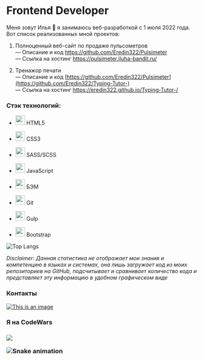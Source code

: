 # Frontend Developer

Меня зовут Илья :wave: я занимаюсь веб-разработкой с 1 июля 2022 года. Вот список реализованных мной проектов:

1. Полноценный веб-сайт по продаже пульсометров <br>
— Описание и код https://github.com/Eredin322/Pulsimeter <br>
— Ссылка на хостинг https://pulsimeter.iluha-bandit.ru/ <br>

2. Тренажор печати <br>
— Описание и код [https://github.com/Eredin322/Pulsimeter](https://github.com/Eredin322/Typing-Tutor-) <br>
— Ссылка на хостинг https://eredin322.github.io/Typing-Tutor-/<br>

### Стэк технологий:

- <p><img src="https://user-images.githubusercontent.com/44582613/191004729-261bef4b-e386-4768-be5c-0a6cb89f5492.svg" width="25" height="25"> HTML5</p>
- <p><img src="https://user-images.githubusercontent.com/44582613/191005499-271f672f-c437-44af-bc92-18433f7403a2.svg" width="25" height="25"> CSS3</p>
- <p><img src="https://user-images.githubusercontent.com/44582613/191005494-0a7f2a02-351b-4fa5-97ef-e50f858bedc3.svg" width="25" height="25"> SASS/SCSS</p>
- <p><img src="https://user-images.githubusercontent.com/44582613/191005492-6b4cdb1c-494c-43cb-ba17-378f8f32c252.svg" width="25" height="25"> JavaScript</p>
- <p><img src="https://user-images.githubusercontent.com/44582613/191005504-77448905-13ba-4d1f-b999-0edd3fcf7320.svg" width="25" height="25"> БЭМ</p>
- <p><img src="https://user-images.githubusercontent.com/44582613/191008146-108f0682-aaa4-4b8a-8956-6a7f1269b7ce.svg" width="25" height="25"> Git</p>
- <p><img src="https://user-images.githubusercontent.com/44582613/191008160-750470bf-a62a-4fc8-8f4f-63683f486666.svg" width="25" height="25"> Gulp</p>
- <p><img src="https://user-images.githubusercontent.com/44582613/191010586-0e0c9428-5135-480b-983c-abbb0e8eed68.svg" width="25" height="25"> Bootstrap</p>

![Top Langs](https://github-readme-stats.vercel.app/api/top-langs/?username=Eredin322&theme=prussian)<br>

_Disclaimer: Данная статистика не отображает мои знания и компетенцию в языках и системах, она лишь загружает код из моих репозиториев на GitHub, подсчитывает и сравнивает количество кода и представляет эту информацию в удобном графическом виде_
### Контакты <br>
[![This is an image](https://camo.githubusercontent.com/32d301601badedb14ef7a1e56431bdc934779610de1561291873b6899e67d434/68747470733a2f2f696d672e736869656c64732e696f2f62616467652f2d54656c656772616d2d3333333f7374796c653d666f722d7468652d6261646765266c6f676f3d74656c656772616d266c6f676f436f6c6f723d323741304439)](https://t.me/ILUHA_BANDIT)

<div><h3>Я на CodeWars<h3><div>
<p><a href="https://www.codewars.com/users/Iluha_Bandit"><img src="https://www.codewars.com/users/Iluha_Bandit/badges/large"></a></p>

![Snake animation](https://github.com/Eredin322/Eredin322/blob/output/github-contribution-grid-snake.svg)
